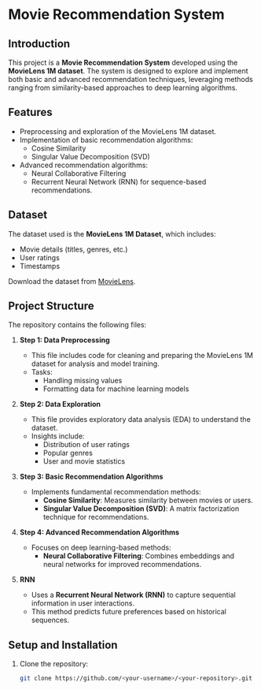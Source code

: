 # Movie Recommendation System

## Introduction
This project is a **Movie Recommendation System** developed using the **MovieLens 1M dataset**. The system is designed to explore and implement both basic and advanced recommendation techniques, leveraging methods ranging from similarity-based approaches to deep learning algorithms.

## Features
- Preprocessing and exploration of the MovieLens 1M dataset.
- Implementation of basic recommendation algorithms:
  - Cosine Similarity
  - Singular Value Decomposition (SVD)
- Advanced recommendation algorithms:
  - Neural Collaborative Filtering
  - Recurrent Neural Network (RNN) for sequence-based recommendations.

## Dataset
The dataset used is the **MovieLens 1M Dataset**, which includes:
- Movie details (titles, genres, etc.)
- User ratings
- Timestamps

Download the dataset from [MovieLens](https://grouplens.org/datasets/movielens/1m/).

## Project Structure
The repository contains the following files:

1. **Step 1: Data Preprocessing**
   - This file includes code for cleaning and preparing the MovieLens 1M dataset for analysis and model training.
   - Tasks:
     - Handling missing values
     - Formatting data for machine learning models

2. **Step 2: Data Exploration**
   - This file provides exploratory data analysis (EDA) to understand the dataset.
   - Insights include:
     - Distribution of user ratings
     - Popular genres
     - User and movie statistics

3. **Step 3: Basic Recommendation Algorithms**
   - Implements fundamental recommendation methods:
     - **Cosine Similarity**: Measures similarity between movies or users.
     - **Singular Value Decomposition (SVD)**: A matrix factorization technique for recommendations.

4. **Step 4: Advanced Recommendation Algorithms**
   - Focuses on deep learning-based methods:
     - **Neural Collaborative Filtering**: Combines embeddings and neural networks for improved recommendations.

5. **RNN**
   - Uses a **Recurrent Neural Network (RNN)** to capture sequential information in user interactions.
   - This method predicts future preferences based on historical sequences.

## Setup and Installation
1. Clone the repository:
   ```bash
   git clone https://github.com/<your-username>/<your-repository>.git
